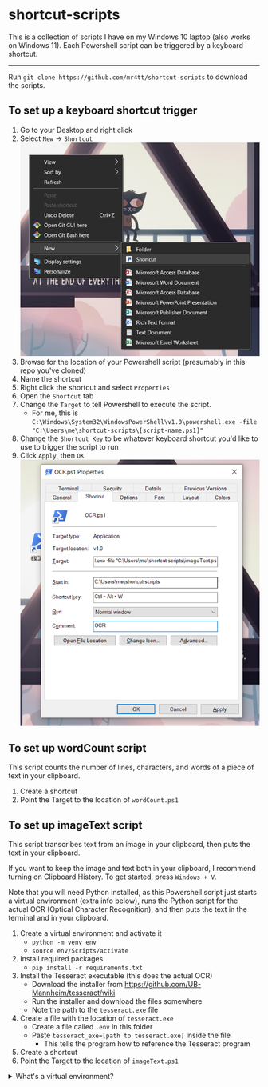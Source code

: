 # shortcut-scripts

This is a collection of scripts I have on my Windows 10 laptop (also works on Windows 11).
Each Powershell script can be triggered by a keyboard shortcut.

---

Run `git clone https://github.com/mr4tt/shortcut-scripts` to download the scripts.

## To set up a keyboard shortcut trigger

1. Go to your Desktop and right click
2. Select `New` -> `Shortcut`
   ![](instructionImages/shortcut.png)
3. Browse for the location of your Powershell script (presumably in this repo you've cloned)
4. Name the shortcut
5. Right click the shortcut and select `Properties`
6. Open the `Shortcut` tab
7. Change the `Target` to tell Powershell to execute the script.
   - For me, this is `C:\Windows\System32\WindowsPowerShell\v1.0\powershell.exe -file "C:\Users\me\shortcut-scripts\[script-name.ps1]"`
8. Change the `Shortcut Key` to be whatever keyboard shortcut you'd like to use to trigger the script to run
9. Click `Apply`, then `OK`
   ![](instructionImages/pane.png)

## To set up wordCount script

This script counts the number of lines, characters, and words of a piece of text in your clipboard.

1. Create a shortcut
2. Point the Target to the location of `wordCount.ps1`

## To set up imageText script

This script transcribes text from an image in your clipboard, then puts the text in your clipboard.

If you want to keep the image and text both in your clipboard, I recommend turning on Clipboard History. To get started, press `Windows + V`.

Note that you will need Python installed, as this Powershell script just starts a virtual environment (extra info below), runs the Python script for the actual OCR (Optical Character Recognition), and then puts the text in the terminal and in your clipboard.

1. Create a virtual environment and activate it
   - `python -m venv env`
   - `source env/Scripts/activate`
2. Install required packages
   - `pip install -r requirements.txt`
3. Install the Tesseract executable (this does the actual OCR)
   - Download the installer from https://github.com/UB-Mannheim/tesseract/wiki
   - Run the installer and download the files somewhere
   - Note the path to the `tesseract.exe` file
4. Create a file with the location of `tesseract.exe`
   - Create a file called `.env` in this folder
   - Paste `tesseract_exe=[path to tesseract.exe]` inside the file
     - This tells the program how to reference the Tesseract program
5. Create a shortcut
6. Point the Target to the location of `imageText.ps1`

<details>
<summary>What's a virtual environment?</summary>
<br>

A virtual environment is a folder you create that stores a copy of Python and any packages you install for the project. Thus, when we run a `pip install [package]`, pip will look in the `requirements.txt` to see which version of a package to use and installs it in the virtual environment. If this gets installed globally (not in the virtual environment), it might interfere with other package versions you have already installed.

</details>
